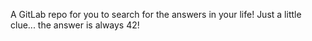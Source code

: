 A GitLab repo for you to search for the answers in your life! Just a little clue... the answer is always 42!
